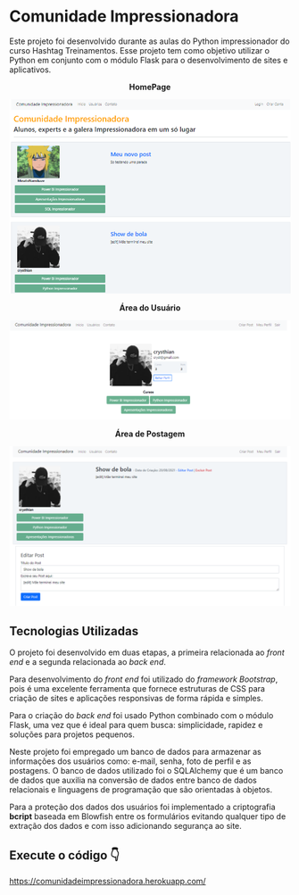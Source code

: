 # Comunidade Impressionadora

Este projeto foi desenvolvido durante as aulas do Python impressionador do curso Hashtag Treinamentos. Esse projeto tem como objetivo utilizar o Python em conjunto com o módulo Flask para o desenvolvimento de sites e aplicativos.

<center><b>HomePage</b></center>

![homepage](https://github.com/rebcost/python/blob/main/Projects/images/comun-impressiondora-homepage.PNG)

<center><strong>Área do Usuário</strong></center>

![](https://github.com/rebcost/python/blob/main/Projects/images/comun-impressiondora-perfil-usuario.PNG)

<center><strong>Área de Postagem</strong></center>

![](https://github.com/rebcost/python/blob/main/Projects/images/comun-impressiondora-post.PNG)

## Tecnologias Utilizadas

O projeto foi desenvolvido em duas etapas, a primeira relacionada ao *front end* e a segunda relacionada ao *back end*. 

Para desenvolvimento do *front end* foi utilizado do *framework Bootstrap*, pois é uma excelente ferramenta que fornece estruturas de CSS para criação de sites e aplicações responsivas de forma rápida e simples. 

Para o criação do *back end* foi usado Python combinado com o módulo Flask, uma vez que é ideal para quem busca: simplicidade, rapidez e soluções para projetos pequenos.

Neste projeto foi empregado um banco de dados para armazenar as informações dos usuários como: e-mail, senha, foto de perfil e as postagens. O banco de dados utilizado foi o SQLAlchemy que é um banco de dados que auxilia na conversão de dados entre banco de dados relacionais e linguagens de programação que são orientadas à objetos.

Para a proteção dos dados dos usuários foi implementado a criptografia **bcript**  baseada em Blowfish entre os formulários evitando qualquer tipo de extração dos dados e com isso adicionando segurança ao site.



## Execute o código 👇

https://comunidadeimpressionadora.herokuapp.com/
